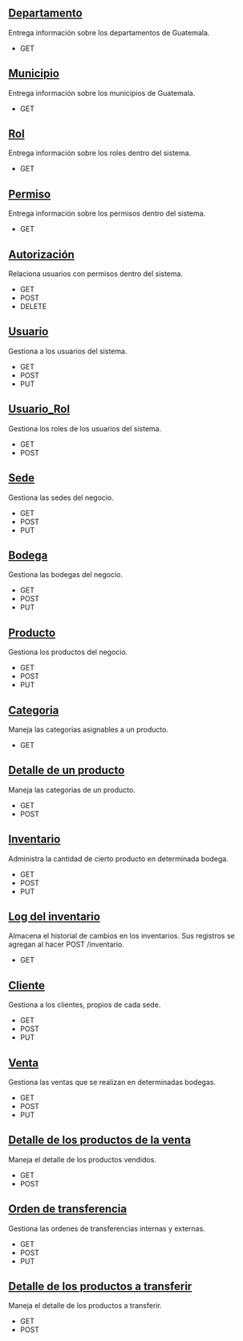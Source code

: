 **[Departamento](./Documentacion/Departamento.md)**
---

Entrega información sobre los departamentos de Guatemala.
 - GET


**[Municipio](./Documentacion/Municipio.md)**
---

Entrega información sobre los municipios de Guatemala.
 - GET

**[Rol](./Documentacion/Rol.md)**
---

Entrega información sobre los roles dentro del sistema.
 - GET


**[Permiso](./Documentacion/Permiso.md)**
---

Entrega información sobre los permisos dentro del sistema.
 - GET

 **[Autorización](./Documentacion/Autorizacion.md)**
---

Relaciona usuarios con permisos dentro del sistema.
 - GET
 - POST
 - DELETE


  **[Usuario](./Documentacion/Usuario.md)**
---

Gestiona a los usuarios del sistema.
 - GET
 - POST
 - PUT


 **[Usuario_Rol](./Documentacion/Usuario_Rol.md)**
---

Gestiona los roles de los usuarios del sistema.
 - GET
 - POST


  **[Sede](./Documentacion/Sede.md)**
---

Gestiona las sedes del negocio.
 - GET
 - POST
 - PUT


  **[Bodega](./Documentacion/Bodega.md)**
---

Gestiona las bodegas del negocio.
 - GET
 - POST
 - PUT



**[Producto](./Documentacion/Producto.md)**
---

Gestiona los productos del negocio.
 - GET
 - POST
 - PUT

 **[Categoria](./Documentacion/Categoria.md)**
---

Maneja las categorias asignables a un producto.
 - GET

 **[Detalle de un producto](./Documentacion/Detalle_Producto.md)**
---

Maneja las categorias de un producto.
 - GET
 - POST

 **[Inventario](./Documentacion/Inventario.md)**
---

Administra la cantidad de cierto producto en determinada bodega.
 - GET
 - POST
 - PUT

 **[Log del inventario](./Documentacion/log_inventario.md)**
---

Almacena el historial de cambios en los inventarios. Sus registros se agregan al hacer POST /inventario.
 - GET


**[Cliente](./Documentacion/Cliente.md)**
---

Gestiona a los clientes, propios de cada sede.
 - GET
 - POST
 - PUT

**[Venta](./Documentacion/Venta.md)**
---

Gestiona las ventas que se realizan en determinadas bodegas.
 - GET
 - POST
 - PUT

**[Detalle de los productos de la venta](./Documentacion/Detalle_Venta.md)**
---

Maneja el detalle de los productos vendidos.
 - GET
 - POST

 **[Orden de transferencia](./Documentacion/Orden.md)**
---

Gestiona las ordenes de transferencias internas y externas.
 - GET
 - POST
 - PUT

**[Detalle de los productos a transferir](./Documentacion/Detalle_Orden.md)**
---

Maneja el detalle de los productos a transferir.
 - GET
 - POST